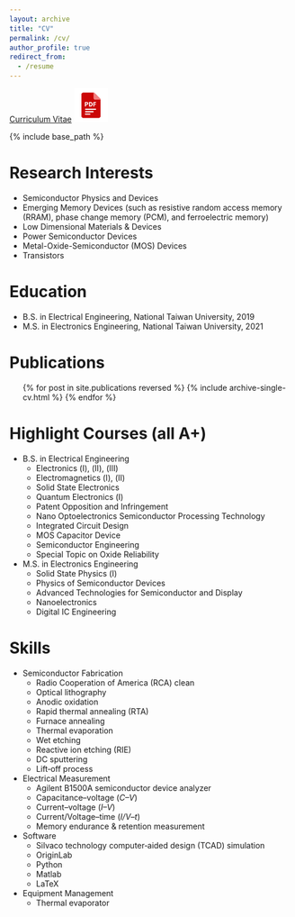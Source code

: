 ```yaml
---
layout: archive
title: "CV"
permalink: /cv/
author_profile: true
redirect_from:
  - /resume
---
```


[Curriculum Vitae](http://JerryJianLin.github.io/files/CV_Jian_Yu_Lin.pdf)
[<img src='/images/pdf.png' width='60' >](http://JerryJianLin.github.io/files/CV_Jian_Yu_Lin.pdf) <br/>

{% include base_path %}

Research Interests
======
* Semiconductor Physics and Devices
* Emerging Memory Devices (such as resistive random access memory (RRAM), phase change memory (PCM), and ferroelectric memory)
* Low Dimensional Materials & Devices 
* Power Semiconductor Devices
* Metal-Oxide-Semiconductor (MOS) Devices
* Transistors <br/>


Education
======
* B.S. in Electrical Engineering, National Taiwan University, 2019
* M.S. in Electronics Engineering, National Taiwan University, 2021

Publications
======
  <ul>{% for post in site.publications reversed %}
    {% include archive-single-cv.html %}
  {% endfor %}</ul>

Highlight Courses (all A+)
======

* B.S. in Electrical Engineering
  * Electronics (Ⅰ), (Ⅱ), (Ⅲ)
  * Electromagnetics (Ⅰ), (Ⅱ)
  * Solid State Electronics
  * Quantum Electronics (Ⅰ)
  * Patent Opposition and Infringement
  * Nano Optoelectronics Semiconductor Processing Technology
  * Integrated Circuit Design
  * MOS Capacitor Device
  * Semiconductor Engineering
  * Special Topic on Oxide Reliability
* M.S. in Electronics Engineering
  * Solid State Physics (Ⅰ)
  * Physics of Semiconductor Devices
  * Advanced Technologies for Semiconductor and Display
  * Nanoelectronics
  * Digital IC Engineering

<!--
Research experience
======
* Capacitance–Voltage Lab, National Taiwan University: Research Assistant
  * Github University
  * Duties included: Tagging issues
  * Supervisor: Professor Git

* Fall 2015: Research Assistant
  * Github University
  * Duties included: Merging pull requests
  * Supervisor: Professor Hub

Work experience
======
* Summer 2015: Research Assistant
  * Github University
  * Duties included: Tagging issues
  * Supervisor: Professor Git

* Fall 2015: Research Assistant
  * Github University
  * Duties included: Merging pull requests
  * Supervisor: Professor Hub
  
-->


Skills
======
* Semiconductor Fabrication
  *  Radio Cooperation of America (RCA) clean
  *  Optical lithography
  *  Anodic oxidation
  *  Rapid thermal annealing (RTA)
  *   Furnace annealing
  *   Thermal evaporation
  *   Wet etching
  *   Reactive ion etching (RIE)
  *   DC sputtering
  *   Lift‑off process
* Electrical Measurement
  * Agilent B1500A semiconductor device analyzer
  * Capacitance–voltage (_C–V_)
  * Current–voltage (_I–V_)
  * Current/Voltage–time (_I/V–t_)
  * Memory endurance & retention measurement
* Software
  * Silvaco technology computer‑aided design (TCAD) simulation
  * OriginLab
  * Python
  * Matlab
  * LaTeX
* Equipment Management
  * Thermal evaporator



<!--
Talks
======
  <ul>{% for post in site.talks %}
    {% include archive-single-talk-cv.html %}
  {% endfor %}</ul>
  
Teaching
======
  <ul>{% for post in site.teaching %}
    {% include archive-single-cv.html %}
  {% endfor %}</ul>
  
Service and leadership
======
* Currently signed in to 43 different slack teams

-->
